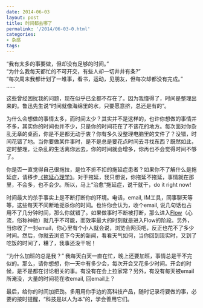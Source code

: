 ```yaml
---
date: 2014-06-03
layout: post
title: 时间都去哪了
permalink: '/2014/06-03-0.html'
categories:
- 杂感
tags:
---
```



“我有太多的事要做，但却没有足够的时间。”  
“为什么我每天都忙的不可开交，有些人却一切井井有条?”  
“每次周末我都计划了一堆事，看书，运动，见朋友，但每次却都没有完成。”  
……

这些曾经困扰我的问题，现在似乎已全都不存在了。因为我懂得了，时间是整理出来的。鲁迅先生说“时间就像海绵里的水，只要愿意挤，总还是有的”。

为什么会想做的事情太多，而时间太少？其实并不是这样的，也许你想做的事情并不多，其实你的时间也并不少，只是你的时间花在了不该花的地方。每次面对你杂乱无章的桌面，你是不是都无动于衷？你有多久没整理电脑里的文件了？没错，时间花错了地。当你要做某件事时，是不是总是要花点时间去寻找东西？既然如此，定时整理，让杂乱的生活离你远去，你的时间就会增多，你再也不会觉得时间不够了。

你是否一直觉得自己很拖拉，是位不折不扣的拖延症患者？如果你不了解什么是拖延症，请移步[《拖延心理学》](http://book.douban.com/subject/4180711/)。对于拖延，我只想说，你拖延不拖延，事情就在那里，不会多，也不会少。所以，马上“治愈”拖延症，说干就干，do it right now!

时间最大的杀手事实上是不断打断你的环境。电话，email, IM工具，同事聊天等等，这些每天不间断地扼杀你的时间。也许你会认为，收个email, 说几句话也占用不了几分钟时间，那么你就错了。如果做事时不断被打断，那么进入[Flow](http://en.wikipedia.org/wiki/Flow_\(psychology\))（心流，俗称神驰）就几乎不可能，而效率最大的时刻就是进入Flow的阶段。另外，当你收了一封email，你心里有个小人就会说，浏览会网页吧，反正也花不了多少时间。然后，你就去浏览下今天的新闻，看看天气如何，当你回到现实时，又到了吃饭的时间了，糟了，我事还没干呢！

“为什么加班的总是我？” 我每天白天一直在忙，晚上还要加班，事情总是干不完似的。那么，请你想想，你一天中有多少会，每次开会又花多少时间。开会的时候，是不是都在讨论相关的事。有没有在会上拉家常？另外，有没有每天被email所淹没，大量的时间花在收email, 回email上？

最后，给你的时间加把劲。多用用你手边的高科技产品，随时记录将要做的事，必要的按时提醒，“科技是以人为本”的，学会善用它们。
